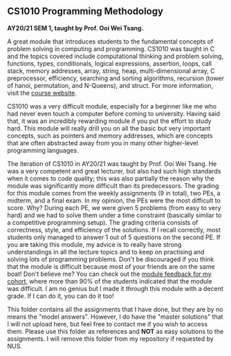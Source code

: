 ## CS1010 Programming Methodology

**AY20/21 SEM 1, taught by Prof. Ooi Wei Tsang.**

A great module that introduces students to the fundamental concepts of problem solving in computing and programming. CS1010 was taught in C and the topics covered include computational thinking and problem solving, functions, types, conditionals, logical expressions, assertion, loops, call stack, memory addresses, array, string, heap, multi-dimensional array, C preprocessor, efficiency, searching and sorting algorithms, recursion (tower of hanoi, permutation, and N-Queens), and struct. For more information, visit the [course website](https://nus-cs1010.github.io/2021-s1/).

CS1010 was a very difficult module, especially for a beginner like me who had never even touch a computer before coming to university. Having said that, it was an incredibly rewarding module if you put the effort to study hard. This module will really drill you on all the basic but very important concepts, such as pointers and memory addresses, which are concepts that are often abstracted away from you in many other higher-level programming languages.

The iteration of CS1010 in AY20/21 was taught by Prof. Ooi Wei Tsang. He was a very competent and great lecturer, but also had such high standards when it comes to code quality; this was also partially the reason why the module was significantly more difficult than its predecessors. The grading for this module comes from the weekly assignments (9 in total), two PEs, a midterm, and a final exam. In my opinion, the PEs were the most difficult to score. Why? During each PE, we were given 5 problems (from easy to very hard) and we had to solve them under a time constraint (basically similar to a competitive programming setup). The grading criteria consists of correctness, style, and efficiency of the solutions. If I recall correctly, most students only managed to answer 1 out of 5 questions on the second PE. If you are taking this module, my advice is to really have strong understandings in all the lecture topics and to keep on practising and solving lots of programming problems. Don't be discouraged if you think that the module is difficult because most of your friends are on the same boat! Don't believe me? You can check out the [module feedback for my cohort](https://nus-cs1010.github.io/2122-s1/docs/feedback-2021-s1.pdf), where more than 90% of the students indicated that the module was difficult. I am no genius but I made it through this module with a decent grade. If I can do it, you can do it too!

This folder contains all the assignments that I have done, but they are by no means the "model answers". However, I do have the "master solutions" that I will not upload here, but feel free to contact me if you wish to access them. Please use this folder as references and **NOT** as easy solutions to the assignments. I will remove this folder from my repository if requested by NUS.
